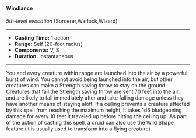 #### Windlance
*5th-level evocation* (Sorcerer,Warlock,Wizard)
___
- **Casting Time:** 1 action
- **Range:** Self (20-foot radius)
- **Components:** V, S
- **Duration:** Instantaneous
---
You and every creature within range are launched
into the air by a powerful burst of wind. You cannot
avoid being launched into the air, but other
creatures can make a Strength saving throw to stay
on the ground. Creatures that fail the Strength
saving throw are sent 70 feet into the air, and are
likely to fall immediately after and take falling
damage unless they have another means of staying
aloft. If a ceiling prevents a creature affected by this
spell from reaching the maximum height, it takes
1d6 bludgeoning damage for every 10 feet it traveled
up before hitting the ceiling up.
As part of the action of casting this spell, a druid
can also use the Wild Shape feature (it is usually
used to transform into a flying creature).
